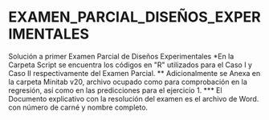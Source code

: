 # EXAMEN_PARCIAL_DISEÑOS_EXPERIMENTALES
Solución a primer Examen Parcial de Diseños Experimentales
*En la Carpeta Script se encuentra los códigos en "R" utilizados para el Caso I y Caso II respectivamente del Examen Parcial.
** Adicionalmente se Anexa en la carpeta Minitab v20, archivo ocupado como para comprobación en la regresión, así como en las predicciones para el ejercicio 1.
*** El Documento explicativo con la resolución del examen es el archivo de Word. con número de carné y nombre completo.
